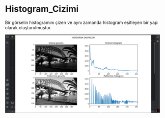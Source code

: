 # Histogram_Cizimi

Bir görselin histogramını çizen ve aynı zamanda histogram eşitleyen bir yapı olarak oluşturulmuştur.

<img src="https://github.com/mustafaatakli/Histogram_Cizimi/blob/main/Ekran%20Al%C4%B1nt%C4%B1s%C4%B1.PNG" width="auto">
